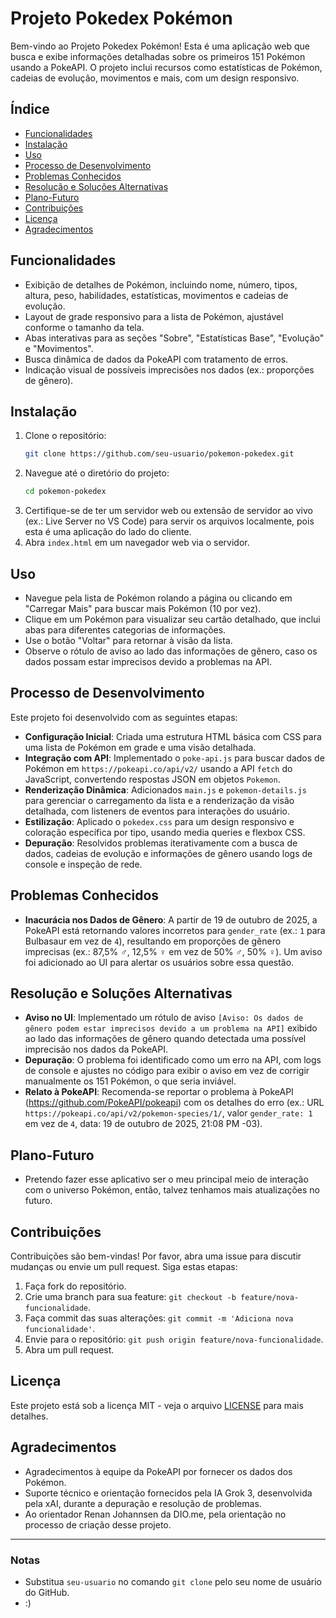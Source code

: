 # Projeto Pokedex Pokémon

Bem-vindo ao Projeto Pokedex Pokémon! Esta é uma aplicação web que busca e exibe informações detalhadas sobre os primeiros 151 Pokémon usando a PokeAPI. O projeto inclui recursos como estatísticas de Pokémon, cadeias de evolução, movimentos e mais, com um design responsivo.

## Índice
- [Funcionalidades](#funcionalidades)
- [Instalação](#instalação)
- [Uso](#uso)
- [Processo de Desenvolvimento](#processo-de-desenvolvimento)
- [Problemas Conhecidos](#problemas-conhecidos)
- [Resolução e Soluções Alternativas](#resolução-e-soluções-alternativas)
- [Plano-Futuro](#plano-futuro)
- [Contribuições](#contribuições)
- [Licença](#licença)
- [Agradecimentos](#agradecimentos)

## Funcionalidades
- Exibição de detalhes de Pokémon, incluindo nome, número, tipos, altura, peso, habilidades, estatísticas, movimentos e cadeias de evolução.
- Layout de grade responsivo para a lista de Pokémon, ajustável conforme o tamanho da tela.
- Abas interativas para as seções "Sobre", "Estatísticas Base", "Evolução" e "Movimentos".
- Busca dinâmica de dados da PokeAPI com tratamento de erros.
- Indicação visual de possíveis imprecisões nos dados (ex.: proporções de gênero).

## Instalação
1. Clone o repositório:
   ```bash
   git clone https://github.com/seu-usuario/pokemon-pokedex.git
   ```
2. Navegue até o diretório do projeto:
   ```bash
   cd pokemon-pokedex
   ```
3. Certifique-se de ter um servidor web ou extensão de servidor ao vivo (ex.: Live Server no VS Code) para servir os arquivos localmente, pois esta é uma aplicação do lado do cliente.
4. Abra `index.html` em um navegador web via o servidor.

## Uso
- Navegue pela lista de Pokémon rolando a página ou clicando em "Carregar Mais" para buscar mais Pokémon (10 por vez).
- Clique em um Pokémon para visualizar seu cartão detalhado, que inclui abas para diferentes categorias de informações.
- Use o botão "Voltar" para retornar à visão da lista.
- Observe o rótulo de aviso ao lado das informações de gênero, caso os dados possam estar imprecisos devido a problemas na API.

## Processo de Desenvolvimento
Este projeto foi desenvolvido com as seguintes etapas:
- **Configuração Inicial**: Criada uma estrutura HTML básica com CSS para uma lista de Pokémon em grade e uma visão detalhada.
- **Integração com API**: Implementado o `poke-api.js` para buscar dados de Pokémon em `https://pokeapi.co/api/v2/` usando a API `fetch` do JavaScript, convertendo respostas JSON em objetos `Pokemon`.
- **Renderização Dinâmica**: Adicionados `main.js` e `pokemon-details.js` para gerenciar o carregamento da lista e a renderização da visão detalhada, com listeners de eventos para interações do usuário.
- **Estilização**: Aplicado o `pokedex.css` para um design responsivo e coloração específica por tipo, usando media queries e flexbox CSS.
- **Depuração**: Resolvidos problemas iterativamente com a busca de dados, cadeias de evolução e informações de gênero usando logs de console e inspeção de rede.

## Problemas Conhecidos
- **Inacurácia nos Dados de Gênero**: A partir de 19 de outubro de 2025, a PokeAPI está retornando valores incorretos para `gender_rate` (ex.: `1` para Bulbasaur em vez de `4`), resultando em proporções de gênero imprecisas (ex.: 87,5% ♂, 12,5% ♀ em vez de 50% ♂, 50% ♀). Um aviso foi adicionado ao UI para alertar os usuários sobre essa questão.

## Resolução e Soluções Alternativas
- **Aviso no UI**: Implementado um rótulo de aviso `[Aviso: Os dados de gênero podem estar imprecisos devido a um problema na API]` exibido ao lado das informações de gênero quando detectada uma possível imprecisão nos dados da PokeAPI.
- **Depuração**: O problema foi identificado como um erro na API, com logs de console e ajustes no código para exibir o aviso em vez de corrigir manualmente os 151 Pokémon, o que seria inviável.
- **Relato à PokeAPI**: Recomenda-se reportar o problema à PokeAPI (https://github.com/PokeAPI/pokeapi) com os detalhes do erro (ex.: URL `https://pokeapi.co/api/v2/pokemon-species/1/`, valor `gender_rate: 1` em vez de `4`, data: 19 de outubro de 2025, 21:08 PM -03).

## Plano-Futuro
- Pretendo fazer esse aplicativo ser o meu principal meio de interação com o universo Pokémon, então, talvez tenhamos mais atualizações no futuro.

## Contribuições
Contribuições são bem-vindas! Por favor, abra uma issue para discutir mudanças ou envie um pull request. Siga estas etapas:
1. Faça fork do repositório.
2. Crie uma branch para sua feature: `git checkout -b feature/nova-funcionalidade`.
3. Faça commit das suas alterações: `git commit -m 'Adiciona nova funcionalidade'`.
4. Envie para o repositório: `git push origin feature/nova-funcionalidade`.
5. Abra um pull request.

## Licença
Este projeto está sob a licença MIT - veja o arquivo [LICENSE](LICENSE) para mais detalhes.

## Agradecimentos
- Agradecimentos à equipe da PokeAPI por fornecer os dados dos Pokémon.
- Suporte técnico e orientação fornecidos pela IA Grok 3, desenvolvida pela xAI, durante a depuração e resolução de problemas.
- Ao orientador Renan Johannsen da DIO.me, pela orientação no processo de criação desse projeto.
---

### Notas
- Substitua `seu-usuario` no comando `git clone` pelo seu nome de usuário do GitHub.
- :)
